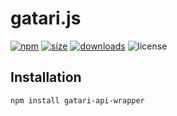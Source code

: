 # gatari.js

[![npm](https://img.shields.io/npm/v/gatari-api-wrapper?color=AD745F&style=for-the-badge)](https://www.npmjs.com/package/gatari-api-wrapper)
[![size](https://img.shields.io/bundlephobia/min/@aqilcont/gatari-api-wrapper?color=5FAE89&label=size&style=for-the-badge)](https://www.npmjs.com/package/gatari-api-wrapper)
[![downloads](https://img.shields.io/npm/dm/gatari-api-wrapper?color=625FAD&style=for-the-badge)](https://npm-stat.com/charts.html?package=gatari-api-wrapper)
![license](https://img.shields.io/npm/l/gatari-api-wrapper?color=AD5F8C&style=for-the-badge)

## Installation

```bash
npm install gatari-api-wrapper
```
